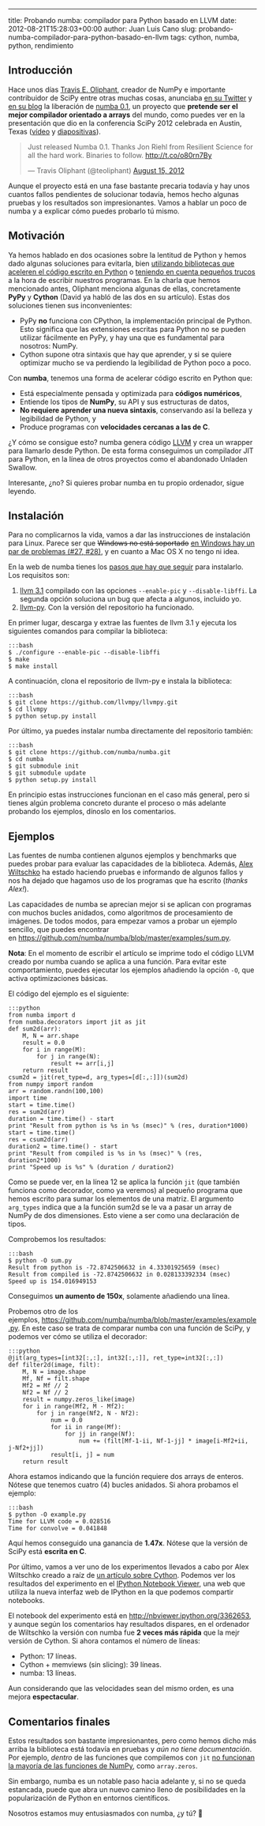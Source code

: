 ---
title: Probando numba: compilador para Python basado en LLVM
date: 2012-08-21T15:28:03+00:00
author: Juan Luis Cano
slug: probando-numba-compilador-para-python-basado-en-llvm
tags: cython, numba, python, rendimiento

## Introducción

Hace unos días [Travis E. Oliphant](http://continuum.io/our-team.html#travis), creador de NumPy e importante contribuidor de SciPy entre otras muchas cosas, anunciaba [en su Twitter](https://twitter.com/teoliphant/status/235789560678858752) y [en su blog](http://technicaldiscovery.blogspot.com.es/2012/08/numba-and-llvmpy.html) la liberación de [numba 0.1](http://numba.pydata.org/), un proyecto que **pretende ser el mejor compilador orientado a arrays** del mundo, como puedes ver en la presentación que dio en la conferencia SciPy 2012 celebrada en Austin, Texas ([vídeo](http://youtu.be/WYi1cymszqY) y [diapositivas](http://www.slideshare.net/teoliphant/numba)).

<blockquote class="twitter-tweet" width="550">
  <p>
    Just released Numba 0.1. Thanks Jon Riehl from Resilient Science for all the hard work. Binaries to follow. <a href="http://t.co/o80rn7By">http://t.co/o80rn7By</a>
  </p>
  
  <p>
    &mdash; Travis Oliphant (@teoliphant) <a href="https://twitter.com/teoliphant/statuses/235789560678858752">August 15, 2012</a>
  </p>
</blockquote>



Aunque el proyecto está en una fase bastante precaria todavía y hay unos cuantos fallos pendientes de solucionar todavía, hemos hecho algunas pruebas y los resultados son impresionantes. Vamos a hablar un poco de numba y a explicar cómo puedes probarlo tú mismo.

<!--more-->

## Motivación

Ya hemos hablado en dos ocasiones sobre la lentitud de Python y hemos dado algunas soluciones para evitarla, bien [utilizando bibliotecas que aceleren el código escrito en Python](http://pybonacci.org/2012/05/01/python-es-lento/ "Python es lento") o [teniendo en cuenta pequeños trucos](http://pybonacci.org/2012/06/24/revisitando-python-es-lento-pequenos-trucos/ "Revisitando ‘python es lento’: pequeños trucos") a la hora de escribir nuestros programas. En la charla que hemos mencionado antes, Oliphant menciona algunas de ellas, concretamente **PyPy** y **Cython** (David ya habló de las dos en su artículo). Estas dos soluciones tienen sus inconvenientes:

  * PyPy **no** funciona con CPython, la implementación principal de Python. Esto significa que las extensiones escritas para Python no se pueden utilizar fácilmente en PyPy, y hay una que es fundamental para nosotros: NumPy.
  * Cython supone otra sintaxis que hay que aprender, y si se quiere optimizar mucho se va perdiendo la legibilidad de Python poco a poco.

Con **numba**, tenemos una forma de acelerar código escrito en Python que:

  * Está especialmente pensada y optimizada para **códigos numéricos**,
  * Entiende los tipos de **NumPy**, su API y sus estructuras de datos,
  * **No requiere aprender una nueva sintaxis**, conservando así la belleza y legibilidad de Python, y
  * Produce programas con **velocidades cercanas a las de C**.



¿Y cómo se consigue esto? numba genera código [LLVM](http://es.wikipedia.org/wiki/LLVM) y crea un wrapper para llamarlo desde Python. De esta forma conseguimos un compilador JIT para Python, en la línea de otros proyectos como el abandonado Unladen Swallow.

Interesante, ¿no? Si quieres probar numba en tu propio ordenador, sigue leyendo.

## Instalación

Para no complicarnos la vida, vamos a dar las instrucciones de instalación para Linux. Parece ser que <del datetime="2012-08-21T19:29:56+00:00">Windows no está soportado</del> <ins datetime="2012-08-21T19:31:50+00:00">en Windows hay un par de problemas (<a href="https://github.com/numba/numba/issues/27">#27</a>, <a href="https://github.com/numba/numba/issues/28">#28</a>)</ins>, y en cuanto a Mac OS X no tengo ni idea.

En la web de numba tienes los [pasos que hay que seguir](http://numba.pydata.org/#quickstart) para instalarlo. Los requisitos son:

  1. [llvm 3.1](http://www.llvm.org/) compilado con las opciones `--enable-pic` y `--disable-libffi`. La segunda opción soluciona un bug que afecta a algunos, incluido yo.
  2. [llvm-py](https://github.com/llvmpy/llvmpy). Con la versión del repositorio ha funcionado.

En primer lugar, descarga y extrae las fuentes de llvm 3.1 y ejecuta los siguientes comandos para compilar la biblioteca:

    :::bash
    $ ./configure --enable-pic --disable-libffi
    $ make
    $ make install

A continuación, clona el repositorio de llvm-py e instala la biblioteca:

    :::bash
    $ git clone https://github.com/llvmpy/llvmpy.git
    $ cd llvmpy
    $ python setup.py install

Por último, ya puedes instalar numba directamente del repositorio también:

    :::bash
    $ git clone https://github.com/numba/numba.git
    $ cd numba
    $ git submodule init
    $ git submodule update
    $ python setup.py install

En principio estas instrucciones funcionan en el caso más general, pero si tienes algún problema concreto durante el proceso o más adelante probando los ejemplos, dínoslo en los comentarios.

## Ejemplos

Las fuentes de numba contienen algunos ejemplos y benchmarks que puedes probar para evaluar las capacidades de la biblioteca. Además, [Alex Wiltschko](http://twitter.com/awiltsch) ha estado haciendo pruebas e informando de algunos fallos y nos ha dejado que hagamos uso de los programas que ha escrito (_thanks Alex!_).

Las capacidades de numba se aprecian mejor si se aplican con programas con muchos bucles anidados, como algoritmos de procesamiento de imágenes. De todos modos, para empezar vamos a probar un ejemplo sencillo, que puedes encontrar en <https://github.com/numba/numba/blob/master/examples/sum.py>.

**Nota**: En el momento de escribir el artículo se imprime todo el código LLVM creado por numba cuando se aplica a una función. Para evitar este comportamiento, puedes ejecutar los ejemplos añadiendo la opción `-O`, que activa optimizaciones básicas.

El código del ejemplo es el siguiente:

    :::python
    from numba import d
    from numba.decorators import jit as jit
    def sum2d(arr):
        M, N = arr.shape
        result = 0.0
        for i in range(M):
            for j in range(N):
                result += arr[i,j]
        return result
    csum2d = jit(ret_type=d, arg_types=[d[:,:]])(sum2d)
    from numpy import random
    arr = random.randn(100,100)
    import time
    start = time.time()
    res = sum2d(arr)
    duration = time.time() - start
    print "Result from python is %s in %s (msec)" % (res, duration*1000)
    start = time.time()
    res = csum2d(arr)
    duration2 = time.time() - start
    print "Result from compiled is %s in %s (msec)" % (res, duration2*1000)
    print "Speed up is %s" % (duration / duration2)

Como se puede ver, en la línea 12 se aplica la función `jit` (que también funciona como decorador, como ya veremos) al pequeño programa que hemos escrito para sumar los elementos de una matriz. El argumento `arg_types` indica que a la función sum2d se le va a pasar un array de NumPy de dos dimensiones. Esto viene a ser como una declaración de tipos.

Comprobemos los resultados:

    :::bash
    $ python -O sum.py
    Result from python is -72.8742506632 in 4.33301925659 (msec)
    Result from compiled is -72.8742506632 in 0.028133392334 (msec)
    Speed up is 154.016949153

Conseguimos **un aumento de 150x**, solamente añadiendo una línea.

Probemos otro de los ejemplos, <https://github.com/numba/numba/blob/master/examples/example.py>. En este caso se trata de comparar numba con una función de SciPy, y podemos ver cómo se utiliza el decorador:

    :::python
    @jit(arg_types=[int32[:,:], int32[:,:]], ret_type=int32[:,:])
    def filter2d(image, filt):
        M, N = image.shape
        Mf, Nf = filt.shape
        Mf2 = Mf // 2
        Nf2 = Nf // 2
        result = numpy.zeros_like(image)
        for i in range(Mf2, M - Mf2):
            for j in range(Nf2, N - Nf2):
                num = 0.0
                for ii in range(Mf):
                    for jj in range(Nf):
                        num += (filt[Mf-1-ii, Nf-1-jj] * image[i-Mf2+ii, j-Nf2+jj])
                result[i, j] = num
        return result

Ahora estamos indicando que la función requiere dos arrays de enteros. Nótese que tenemos cuatro (4) bucles anidados. Si ahora probamos el ejemplo:

    :::bash
    $ python -O example.py
    Time for LLVM code = 0.028516
    Time for convolve = 0.041848

Aquí hemos conseguido una ganancia de **1.47x**. Nótese que la versión de SciPy está **escrita en C**.

Por último, vamos a ver uno de los experimentos llevados a cabo por Alex Wiltschko creado a raíz de [un artículo sobre Cython](http://jakevdp.github.com/blog/2012/08/08/memoryview-benchmarks). Podemos ver los resultados del experimento en el [IPython Notebook Viewer](http://nbviewer.ipython.org/), una web que utiliza la nueva interfaz web de IPython en la que podemos compartir notebooks.

El notebook del experimento está en <http://nbviewer.ipython.org/3362653>, y aunque según los comentarios hay resultados dispares, en el ordenador de Wiltschko la versión con numba fue **2 veces más rápida** que la mejr versión de Cython. Si ahora contamos el número de líneas:

  * Python: 17 líneas.
  * Cython + memviews (sin slicing): 39 líneas.
  * numba: 13 líneas.

Aun considerando que las velocidades sean del mismo orden, es una mejora **espectacular**.

## Comentarios finales

Estos resultados son bastante impresionantes, pero como hemos dicho más arriba la biblioteca está todavía en pruebas y _aún no tiene documentación_. Por ejemplo, _dentro_ de las funciones que compilemos con `jit` [no funcionan la mayoría de las funciones de NumPy](https://github.com/numba/numba/issues/22#issuecomment-7832739), como `array.zeros`.

Sin embargo, numba es un notable paso hacia adelante y, si no se queda estancada, puede que abra un nuevo camino lleno de posibilidades en la popularización de Python en entornos científicos.

Nosotros estamos muy entusiasmados con numba, ¿y tú? 🙂